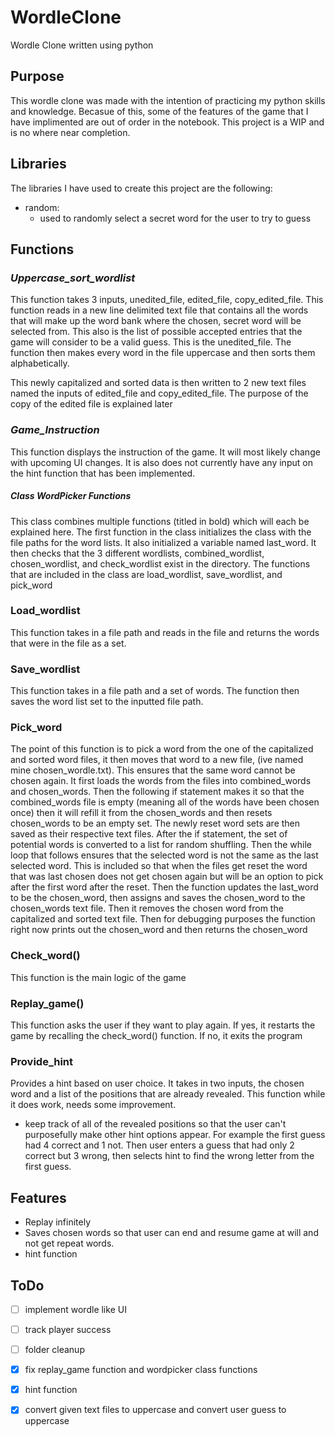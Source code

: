 # WordleClone 
Wordle Clone written using python 
## Purpose
This wordle clone was made with the intention of practicing my python skills and knowledge. Becasue of this, some of the features of the game that I have implimented are out of order in the notebook. 
This project is a WIP and is no where near completion. 

## Libraries
The libraries I have used to create this project are the following:
- random:
  <ul>
      <li>used to randomly select a secret word for the user to try to guess </li>
  </ul>


## Functions

### *Uppercase_sort_wordlist*

This function takes 3 inputs, unedited_file, edited_file, copy_edited_file. 
This function reads in a new line delimited text file that contains all the words that will make up the word bank where the chosen, secret word will be selected from. This also is the list of possible accepted entries that the game will consider to be a valid guess. This is the unedited_file. The function then makes every word in the file uppercase and then sorts them alphabetically. 

This newly capitalized and sorted data is then written to 2 new text files named the inputs of edited_file and copy_edited_file. The purpose of the copy of the edited file is explained later

### *Game_Instruction*
This function displays the instruction of the game. It will most likely change with upcoming UI changes. It is also does not currently have any input on the hint function that has been implemented.

##### Class WordPicker Functions
This class combines multiple functions (titled in bold) which will each be explained here. The first function in the class initializes the class with the file paths for the word lists. It also initialized a variable named last_word. It then checks that the 3 different wordlists, combined_wordlist, chosen_wordlist, and check_wordlist exist in the directory. The functions that are included in the class are load_wordlist, save_wordlist, and pick_word

### **Load_wordlist**
This function takes in a file path and reads in the file and returns the words that were in the file as a set. 

### **Save_wordlist**
This function takes in a file path and a set of words. The function then saves the word list set to the inputted file path. 

### **Pick_word**
The point of this function is to pick a word from the one of the capitalized and sorted word files, it then moves that word to a new file, (ive named mine chosen_wordle.txt). This ensures that the same word cannot be chosen again. It first loads the words from the files into combined_words and chosen_words. Then the following if statement makes it so that the combined_words file is empty (meaning all of the words have been chosen once) then it will refill it from the chosen_words and then resets chosen_words to be an empty set. The newly reset word sets are then saved as their respective text files. 
After the if statement, the set of potential words is converted to a list for random shuffling. Then the while loop that follows ensures that the selected word is not the same as the last selected word. This is included so that when the files get reset the word that was last chosen does not get chosen again but will be an option to pick after the first word after the reset. 
Then the function updates the last_word to be the chosen_word, then assigns and saves the chosen_word to the chosen_words text file. Then it removes the chosen word from the capitalized and sorted text file. Then for debugging purposes the function right now prints out the chosen_word and then returns the chosen_word


### Check_word()
This function is the main logic of the game

### Replay_game()
This function asks the user if they want to play again. If yes, it restarts the game by recalling the check_word() function. If no, it exits the program

### Provide_hint
Provides a hint based on user choice. It takes in two inputs, the chosen word and a list of the positions that are already revealed. This function while it does work, needs some improvement.
- keep track of all of the revealed positions so that the user can't purposefully make other hint options appear. For example the first guess had 4 correct and 1 not. Then user enters a guess that had only 2 correct but 3 wrong, then selects hint to find the wrong letter from the first guess.

## Features
- Replay infinitely
- Saves chosen words so that user can end and resume game at will and not get repeat words.
- hint function

## ToDo
- [ ] implement wordle like UI
- [ ] track player success
- [ ] folder cleanup
- [x] fix replay_game function and wordpicker class functions
- [x] hint function
- [x] convert given text files to uppercase and convert user guess to uppercase

  
